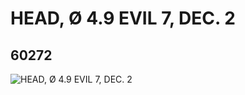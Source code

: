 # HEAD, Ø 4.9 EVIL 7, DEC. 2
## 60272
![HEAD, Ø 4.9 EVIL 7, DEC. 2](https://lc-www-live-s.legocdn.com/media/bricks/5/2/4510051.jpg)